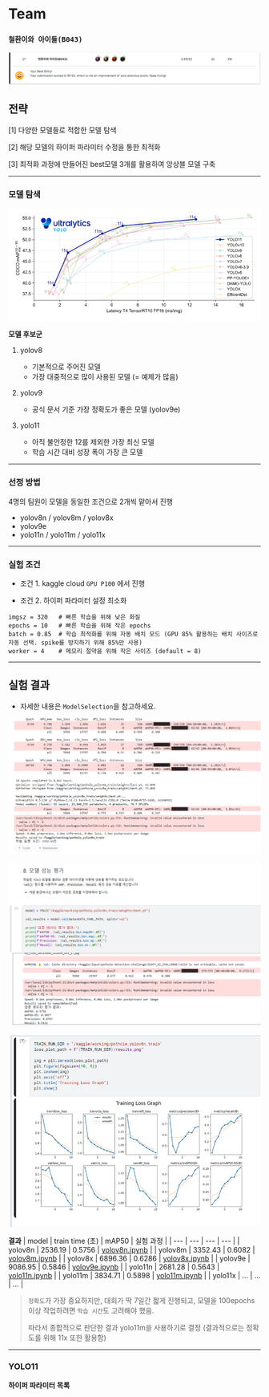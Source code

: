 
# Team
### `철환이와 아이들(B043)`
![alt text](../images/image-4.png)

## **전략**

[1] 다양한 모델들로 적합한 모델 탐색

[2] 해당 모델의 하이퍼 파라미터 수정을 통한 최적화

[3] 최적화 과정에 만들어진 best모델 3개를 활용하여 앙상블 모델 구축

---

### 모델 탐색

![alt text](../images/image-5.png)

**모델 후보군**
1. yolov8

    - 기본적으로 주어진 모델
    - 가장 대중적으로 많이 사용된 모델 (= 예제가 많음)
2. yolov9
    - 공식 문서 기준 가장 정확도가 좋은 모델 (yolov9e)
3. yolo11
    - 아직 불안정한 12를 제외한 가장 최신 모델
    - 학습 시간 대비 성장 폭이 가장 큰 모델

---

### **선정 방법**

4명의 팀원이 모델을 동일한 조건으로 2개씩 맡아서 진행
  - yolov8n / yolov8m / yolov8x
  - yolov9e
  - yolo11n / yolo11m / yolo11x

---

### **실험 조건**

- 조건 1. kaggle cloud `GPU P100` 에서 진행

- 조건 2. 하이퍼 파라미터 설정 최소화
```
imgsz = 320   # 빠른 학습을 위해 낮은 화질
epochs = 10   # 빠른 학습을 위해 작은 epochs
batch = 0.85  # 학습 최적화를 위해 자동 배치 모드 (GPU 85% 활용하는 배치 사이즈로 자동 선택. spike를 방지하기 위해 85%만 사용)
worker = 4    # 메모리 절약을 위해 작은 사이즈 (default = 8)
```

---

## 실험 결과 
- 자세한 내용은 `ModelSelection`을 참고하세요.

![alt text](../images/image-10.png)

![alt text](../images/image-9.png)

![alt text](../images/image-8.png)


**결과**
| model | train time (초) | mAP50 | 실험 과정 |
| --- | --- | --- | --- |
| yolov8n | 2536.19 | 0.5756 | [yolov8n.ipynb](./ModelSelection/yolov8n.ipynb) | 
| yolov8m | 3352.43 | 0.6082 | [yolov8m.ipynb](./ModelSelection/yolov8m.ipynb) | 
| yolov8x | 6896.36 | 0.6286 | [yolov8x.ipynb](./ModelSelection/yolov8x.ipynb) | 
| yolov9e | 9086.95 | 0.5846 | [yolov9e.ipynb](./ModelSelection/yolov9e.ipynb) | 
| yolo11n | 2681.28 | 0.5643 | [yolo11n.ipynb](./ModelSelection/yolo11n.ipynb) | 
| yolo11m | 3834.71 | 0.5898 | [yolo11m.ipynb](./ModelSelection/yolo11m.ipynb) | 
| yolo11x | ... | ... | ... | 

> `정확도`가 가장 중요하지만, 대회가 딱 7일간 짧게 진행되고, 모델을 100epochs 이상 작업하려면 `학습 시간`도 고려해야 했음.
>
> 따라서 종합적으로 판단한 결과 yolo11m을 사용하기로 결정 (결과적으로는 정확도를 위해 11x 또한 활용함)

---
### YOLO11

**하이퍼 파라미터 목록**


